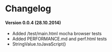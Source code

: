 # Changelog

#### Version 0.0.4 (28.10.2014)

* Added /test/main.html mocha browser tests
* Added PERFORMANCE.md and perf.html tests
* StringValue.toJavaScript()




